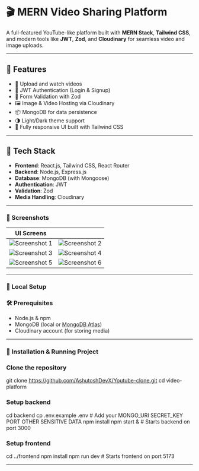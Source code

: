 # 🎬 MERN Video Sharing Platform

A full-featured YouTube-like platform built with **MERN Stack**, **Tailwind CSS**, and modern tools like **JWT**, **Zod**, and **Cloudinary** for seamless video and image uploads.

---

## 🚀 Features

- 🎥 Upload and watch videos
- 🔐 JWT Authentication (Login & Signup)
- 🧾 Form Validation with Zod
- 🖼️ Image & Video Hosting via Cloudinary
- 📦 MongoDB for data persistence
- 🌗 Light/Dark theme support
- 🧠 Fully responsive UI built with Tailwind CSS

---

## 🧰 Tech Stack

- **Frontend**: React.js, Tailwind CSS, React Router
- **Backend**: Node.js, Express.js
- **Database**: MongoDB (with Mongoose)
- **Authentication**: JWT
- **Validation**: Zod
- **Media Handling**: Cloudinary

---

### 📸 Screenshots

| UI Screens | |
|-----------|--|
| ![Screenshot 1]((https://github.com/DarkRai087/YouTube_Clone/blob/main/frontend/src/assets/profile.png)) | ![Screenshot 2](https://github.com/AshutoshDevX/Youtube-clone/blob/main/frontend/src/assets/signup-signin.png) |
| ![Screenshot 3](https://github.com/AshutoshDevX/Youtube-clone/blob/main/frontend/src/assets/uploadVideo.png) | ![Screenshot 4](https://github.com/AshutoshDevX/Youtube-clone/blob/main/frontend/src/assets/profile.png) |
| ![Screenshot 5](https://github.com/AshutoshDevX/Youtube-clone/blob/main/frontend/src/assets/channelInfo.png) | ![Screenshot 6](https://github.com/AshutoshDevX/Youtube-clone/blob/main/frontend/src/assets/comments.png) |

---

### 🔧 Local Setup

### 🛠️ Prerequisites

- Node.js & npm
- MongoDB (local or [MongoDB Atlas](https://www.mongodb.com/cloud/atlas))
- Cloudinary account (for storing media)

---

### 🧪 Installation & Running Project


### Clone the repository
git clone https://github.com/AshutoshDevX/Youtube-clone.git
cd video-platform

### Setup backend
cd backend
cp .env.example .env   # Add your MONGO_URI SECRET_KEY  PORT OTHER SENSITIVE DATA
npm install
npm start &            # Starts backend on port 3000

### Setup frontend
cd ../frontend
npm install
npm run dev            # Starts frontend on port 5173


---
